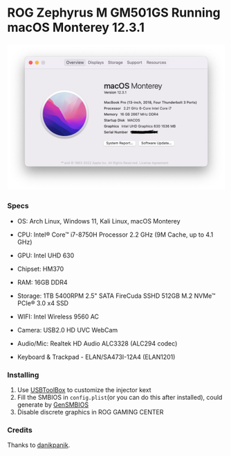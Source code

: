 # ROG Zephyrus M GM501GS Running macOS Monterey 12.3.1
### ![page_with_curl](img/1.jpg)

### Specs

- OS: Arch Linux, Windows 11, Kali Linux, macOS Monterey

- CPU: Intel® Core™ i7-8750H Processor 2.2 GHz (9M Cache, up to 4.1 GHz)
- GPU: Intel UHD 630
- Chipset: HM370
- RAM: 16GB DDR4
- Storage: 1TB 5400RPM 2.5" SATA FireCuda SSHD 512GB M.2 NVMe™ PCIe® 3.0 x4 SSD 
- WIFI: Intel Wireless 9560 AC
- Camera: USB2.0 HD UVC WebCam
- Audio/Mic: Realtek HD Audio ALC3328 (ALC294 codec)
- Keyboard & Trackpad - ELAN/SA473I-12A4 (ELAN1201)

### Installing

1. Use [USBToolBox](https://github.com/USBToolBox/tool/) to customize the injector kext
2. Fill the SMBIOS in `config.plist`(or you can do this after installed), could generate by [GenSMBIOS](https://github.com/corpnewt/GenSMBIOS)
3. Disable discrete graphics in ROG GAMING CENTER

### Credits

Thanks to [danikpanik](https://github.com/danikpanik/Asus_Zephyrus_M_GM501GS_Monterey).

